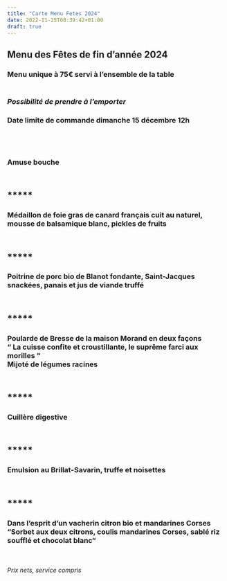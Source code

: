 ```yaml
---
title: "Carte Menu Fetes 2024"
date: 2022-11-25T08:39:42+01:00
draft: true
---
```


## Menu des Fêtes de fin d’année 2024



### Menu unique à 75€ servi à l’ensemble de la table



### <br/> _Possibilité de prendre à l’emporter_


### Date limite de commande dimanche 15 décembre 12h


## <br/>


### Amuse bouche

## <br/>*****

### Médaillon de foie gras de canard français cuit au naturel, mousse de balsamique blanc, pickles de fruits

## <br/> *****

### Poitrine de porc bio de Blanot fondante, Saint-Jacques snackées, panais et jus de viande truffé

## <br/> *****

### Poularde de Bresse de la maison Morand en deux façons<br/>“ La cuisse confite et croustillante, le suprême farci aux morilles “<br/>Mijoté de légumes racines

## <br/> *****

### Cuillère digestive

## <br/> *****

### Emulsion au Brillat-Savarin, truffe et noisettes

## <br/> *****

### Dans l’esprit d’un vacherin citron bio et mandarines Corses<br/>“Sorbet aux deux citrons, coulis mandarines Corses, sablé riz soufflé et chocolat blanc“

<br/><br/>
_Prix nets, service compris_
<br/>